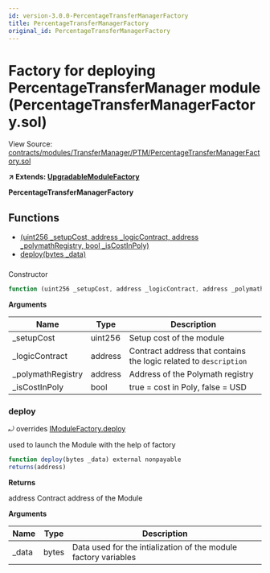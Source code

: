 ```yaml
---
id: version-3.0.0-PercentageTransferManagerFactory
title: PercentageTransferManagerFactory
original_id: PercentageTransferManagerFactory
---
```


# Factory for deploying PercentageTransferManager module (PercentageTransferManagerFactory.sol)

View Source: [contracts/modules/TransferManager/PTM/PercentageTransferManagerFactory.sol](../../../contracts/modules/TransferManager/PTM/PercentageTransferManagerFactory.sol)

**↗ Extends: [UpgradableModuleFactory](UpgradableModuleFactory.md)**

**PercentageTransferManagerFactory**

## Functions

- [(uint256 _setupCost, address _logicContract, address _polymathRegistry, bool _isCostInPoly)](#)
- [deploy(bytes _data)](#deploy)

### 

Constructor

```js
function (uint256 _setupCost, address _logicContract, address _polymathRegistry, bool _isCostInPoly) public nonpayable UpgradableModuleFactory 
```

**Arguments**

| Name        | Type           | Description  |
| ------------- |------------- | -----|
| _setupCost | uint256 | Setup cost of the module | 
| _logicContract | address | Contract address that contains the logic related to `description` | 
| _polymathRegistry | address | Address of the Polymath registry | 
| _isCostInPoly | bool | true = cost in Poly, false = USD | 

### deploy

⤾ overrides [IModuleFactory.deploy](IModuleFactory.md#deploy)

used to launch the Module with the help of factory

```js
function deploy(bytes _data) external nonpayable
returns(address)
```

**Returns**

address Contract address of the Module

**Arguments**

| Name        | Type           | Description  |
| ------------- |------------- | -----|
| _data | bytes | Data used for the intialization of the module factory variables | 

